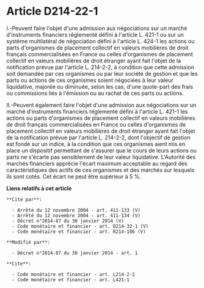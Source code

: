 # Article D214-22-1

I.-Peuvent faire l'objet d'une admission aux négociations sur un marché d'instruments financiers réglementé défini à
l'article L. 421-1 ou sur un système multilatéral de négociation défini à l'article L. 424-1 les actions ou parts
d'organismes de placement collectif en valeurs mobilières de droit français commercialisées en France ou celles d'organismes
de placement collectif en valeurs mobilières de droit étranger ayant fait l'objet de la notification prévue par l'article L.
214-2-2, à condition que cette admission soit demandée par ces organismes ou par leur société de gestion et que les parts ou
actions de ces organismes soient négociées à leur valeur liquidative, majorée ou diminuée, selon les cas, d'une quote-part
des frais ou commissions liés à l'émission ou au rachat de ces parts ou actions. 

II.-Peuvent également faire l'objet d'une admission aux négociations sur un marché d'instruments financiers réglementé défini
à l'article L. 421-1 les actions ou parts d'organismes de placement collectif en valeurs mobilières de droit français
commercialisées en France ou celles d'organismes de placement collectif en valeurs mobilières de droit étranger ayant fait
l'objet de la notification prévue par l'article L. 214-2-2, dont l'objectif de gestion est fondé sur un indice, à la
condition que ces organismes aient mis en place un dispositif permettant de s'assurer que le cours de leurs actions ou parts
ne s'écarte pas sensiblement de leur valeur liquidative. L'Autorité des marchés financiers apprécie l'écart maximum
acceptable au regard des caractéristiques des actifs de ces organismes et des marchés sur lesquels ils sont cotés. Cet écart
ne peut être supérieur à 5 %.

**Liens relatifs à cet article**

	**Cité par**:

	  - Arrêté du 12 novembre 2004 - art. 411-133 (V)
	  - Arrêté du 12 novembre 2004 - art. 411-134 (V)
	  - Décret n°2014-87 du 30 janvier 2014 (V)
	  - Code monétaire et financier - art. D214-32-1 (V)
	  - Code monétaire et financier - art. R214-186 (V)

	**Modifié par**:

	  - Décret n°2014-87 du 30 janvier 2014 - art. 1

	**Cite**:

	  - Code monétaire et financier - art. L214-2-2
	  - Code monétaire et financier - art. L421-1
